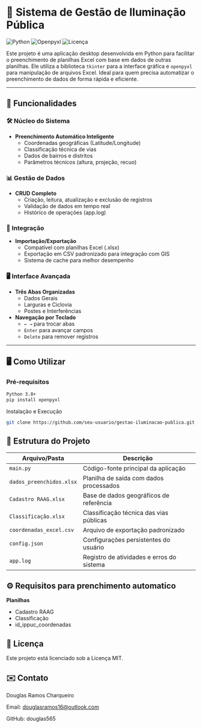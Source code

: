 # 🚀 Sistema de Gestão de Iluminação Pública

![Python](https://img.shields.io/badge/Python-3.8%2B-blue)
![Openpyxl](https://img.shields.io/badge/Openpyxl-3.0.9-green)
![Licença](https://img.shields.io/badge/Licença-MIT-orange)

Este projeto é uma aplicação desktop desenvolvida em Python para facilitar o preenchimento de planilhas Excel com base em dados de outras planilhas. Ele utiliza a biblioteca `tkinter` para a interface gráfica e `openpyxl` para manipulação de arquivos Excel. Ideal para quem precisa automatizar o preenchimento de dados de forma rápida e eficiente.

---

## 🌟 Funcionalidades

### 🛠️ Núcleo do Sistema

- **Preenchimento Automático Inteligente**
  - Coordenadas geográficas (Latitude/Longitude)
  - Classificação técnica de vias
  - Dados de bairros e distritos
  - Parâmetros técnicos (altura, projeção, recuo)

### 📊 Gestão de Dados

- **CRUD Completo**
  - Criação, leitura, atualização e exclusão de registros
  - Validação de dados em tempo real
  - Histórico de operações (app.log)

### 🔄 Integração

- **Importação/Exportação**
  - Compatível com planilhas Excel (.xlsx)
  - Exportação em CSV padronizado para integração com GIS
  - Sistema de cache para melhor desempenho

### 🖥️ Interface Avançada

- **Três Abas Organizadas**
  - Dados Gerais
  - Larguras e Ciclovia
  - Postes e Interferências
- **Navegação por Teclado**
  - `← →` para trocar abas
  - `Enter` para avançar campos
  - `Delete` para remover registros

---

## 🖥️ Como Utilizar

### Pré-requisitos
```bash
Python 3.8+
pip install openpyxl
```
Instalação e Execução
```bash
git clone https://github.com/seu-usuario/gestao-iluminacao-publica.git
```

## 📂 Estrutura do Projeto

| Arquivo/Pasta           | Descrição                                  |
|-------------------------|--------------------------------------------|
| `main.py`               | Código-fonte principal da aplicação        |
| `dados_preenchidos.xlsx`| Planilha de saída com dados processados    |
| `Cadastro RAAG.xlsx`    | Base de dados geográficos de referência    |
| `Classificação.xlsx`    | Classificação técnica das vias públicas    |
| `coordenadas_excel.csv` | Arquivo de exportação padronizado          |
| `config.json`           | Configurações persistentes do usuário      |
| `app.log`               | Registro de atividades e erros do sistema  |


## ⚙️ Requisitos para prenchimento automatico
 **Planilhas**   
  - Cadastro RAAG
  - Classificação
  - id_ippuc_coordenadas


## 📜 Licença
Este projeto está licenciado sob a Licença MIT.


## ✉️ Contato
Douglas Ramos Charqueiro

Email: douglasramos16@outlook.com

GitHub: douglas565

